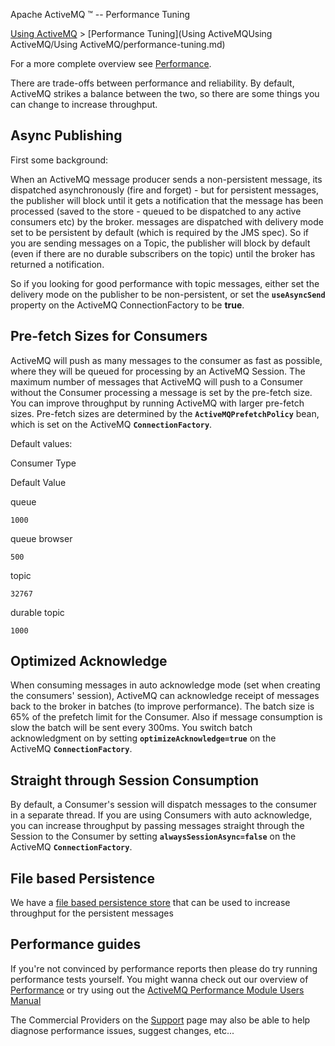 Apache ActiveMQ ™ -- Performance Tuning 

[Using ActiveMQ](using-activemq.md) > [Performance Tuning](Using ActiveMQUsing ActiveMQ/Using ActiveMQ/performance-tuning.md)


For a more complete overview see [Performance](FeaturesFeatures/Features/performance.md).

There are trade-offs between performance and reliability. By default, ActiveMQ strikes a balance between the two, so there are some things you can change to increase throughput.

Async Publishing
----------------

First some background:

When an ActiveMQ message producer sends a non-persistent message, its dispatched asynchronously (fire and forget) - but for persistent messages, the publisher will block until it gets a notification that the message has been processed (saved to the store - queued to be dispatched to any active consumers etc) by the broker. messages are dispatched with delivery mode set to be persistent by default (which is required by the JMS spec). So if you are sending messages on a Topic, the publisher will block by default (even if there are no durable subscribers on the topic) until the broker has returned a notification.

So if you looking for good performance with topic messages, either set the delivery mode on the publisher to be non-persistent, or set the **`useAsyncSend`** property on the ActiveMQ ConnectionFactory to be **true**.

Pre-fetch Sizes for Consumers
-----------------------------

ActiveMQ will push as many messages to the consumer as fast as possible, where they will be queued for processing by an ActiveMQ Session. The maximum number of messages that ActiveMQ will push to a Consumer without the Consumer processing a message is set by the pre-fetch size. You can improve throughput by running ActiveMQ with larger pre-fetch sizes. Pre-fetch sizes are determined by the **`ActiveMQPrefetchPolicy`** bean, which is set on the ActiveMQ **`ConnectionFactory`**.

Default values:

Consumer Type

Default Value

queue

`1000`

queue browser

`500`

topic

`32767`

durable topic

`1000`

Optimized Acknowledge
---------------------

When consuming messages in auto acknowledge mode (set when creating the consumers' session), ActiveMQ can acknowledge receipt of messages back to the broker in batches (to improve performance). The batch size is 65% of the prefetch limit for the Consumer. Also if message consumption is slow the batch will be sent every 300ms. You switch batch acknowledgment on by setting **`optimizeAcknowledge=true`** on the ActiveMQ **`ConnectionFactory`**.

Straight through Session Consumption
------------------------------------

By default, a Consumer's session will dispatch messages to the consumer in a separate thread. If you are using Consumers with auto acknowledge, you can increase throughput by passing messages straight through the Session to the Consumer by setting **`alwaysSessionAsync=false`** on the ActiveMQ **`ConnectionFactory`**.

File based Persistence
----------------------

We have a [file based persistence store](kaha-Features/persistence.md) that can be used to increase throughput for the persistent messages

Performance guides
------------------

If you're not convinced by performance reports then please do try running performance tests yourself. You might wanna check out our overview of [Performance](FeaturesFeatures/Features/performance.md) or try using out the [ActiveMQ Performance Module Users Manual](Features/Performance/activemq-performance-module-users-manual.md)

The Commercial Providers on the [Support](CommunityCommunity/Community/support.md) page may also be able to help diagnose performance issues, suggest changes, etc...

